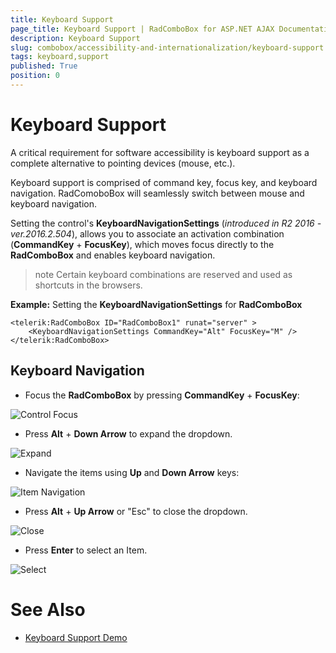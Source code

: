 ```yaml
---
title: Keyboard Support
page_title: Keyboard Support | RadComboBox for ASP.NET AJAX Documentation
description: Keyboard Support
slug: combobox/accessibility-and-internationalization/keyboard-support
tags: keyboard,support
published: True
position: 0
---
```


# Keyboard Support

A critical requirement for software accessibility is keyboard support as a complete alternative to pointing devices (mouse, etc.).

Keyboard support is comprised of command key, focus key, and keyboard navigation. RadComoboBox will seamlessly switch between mouse and keyboard navigation.

Setting the control's **KeyboardNavigationSettings** (*introduced in R2 2016 - ver.2016.2.504*), allows you to associate an activation combination (**CommandKey** + **FocusKey**), which moves focus directly to the **RadComboBox** and enables keyboard navigation.

>note Certain keyboard combinations are reserved and used as shortcuts in the browsers.
>

**Example:** Setting the **KeyboardNavigationSettings** for **RadComboBox**

````ASPNET
<telerik:RadComboBox ID="RadComboBox1" runat="server" >
    <KeyboardNavigationSettings CommandKey="Alt" FocusKey="M" />
</telerik:RadComboBox>
````

## Keyboard Navigation

* Focus the **RadComboBox** by pressing **CommandKey** + **FocusKey**:

![Control Focus](images/combobox-focus.png)

* Press **Alt** + **Down Arrow** to expand the dropdown.

![Expand](images/combobox-expand-dropdown.png)

* Navigate the items using **Up** and **Down Arrow** keys:

![Item Navigation](images/combobox-navigation.png)

* Press **Alt** + **Up Arrow** or "Esc" to close the dropdown.

![Close](images/combobox-close-dropdown.png)   

* Press **Enter** to select an Item.

![Select](images/combobox-select.png)   

# See Also

 * [Keyboard Support Demo](https://demos.telerik.com/aspnet-ajax/combobox/examples/functionality/keyboardsupport/defaultcs.aspx)
